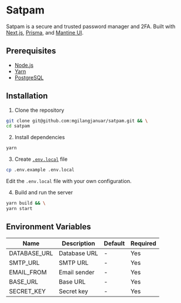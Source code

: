 # Satpam

Satpam is a secure and trusted password manager and 2FA. Built with [Next.js](https://nextjs.org/), [Prisma](https://www.prisma.io/), and [Mantine UI](https://mantine.dev/).

## Prerequisites

- [Node.js](https://nodejs.org/en/)
- [Yarn](https://yarnpkg.com/)
- [PostgreSQL](https://www.postgresql.org/)

## Installation

1. Clone the repository

```bash
git clone git@github.com:mgilangjanuar/satpam.git && \
cd satpam
```

2. Install dependencies

```bash
yarn
```

3. Create [`.env.local`](#Environment%20Variables) file

```bash
cp .env.example .env.local
```

Edit the `.env.local` file with your own configuration.

4. Build and run the server

```bash
yarn build && \
yarn start
```

## Environment Variables

| Name | Description | Default | Required |
| --- | --- | --- | --- |
| DATABASE_URL | Database URL | - | Yes |
| SMTP_URL | SMTP URL | - | Yes |
| EMAIL_FROM | Email sender | - | Yes |
| BASE_URL | Base URL | - | Yes |
| SECRET_KEY | Secret key | - | Yes |
